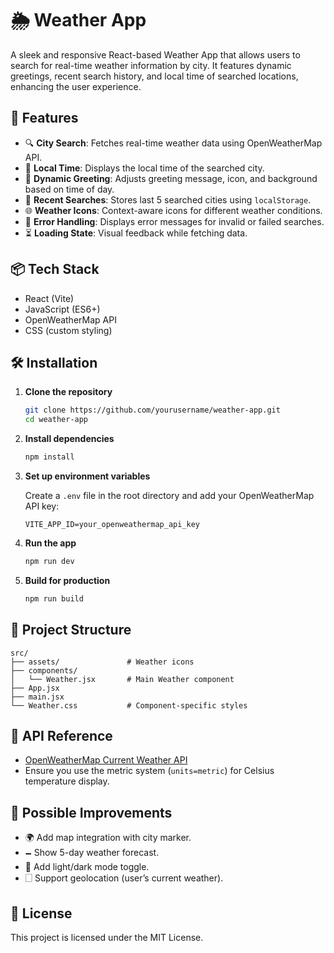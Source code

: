 # 🌦️ Weather App

A sleek and responsive React-based Weather App that allows users to search for real-time weather information by city. It features dynamic greetings, recent search history, and local time of searched locations, enhancing the user experience.

## 🚀 Features

* 🔍 **City Search**: Fetches real-time weather data using OpenWeatherMap API.
* 🥰 **Local Time**: Displays the local time of the searched city.
* 👋 **Dynamic Greeting**: Adjusts greeting message, icon, and background based on time of day.
* 📜 **Recent Searches**: Stores last 5 searched cities using `localStorage`.
* 🌐 **Weather Icons**: Context-aware icons for different weather conditions.
* 💬 **Error Handling**: Displays error messages for invalid or failed searches.
* ⏳ **Loading State**: Visual feedback while fetching data.

## 📦 Tech Stack

* React (Vite)
* JavaScript (ES6+)
* OpenWeatherMap API
* CSS (custom styling)

## 🛠️ Installation

1. **Clone the repository**

   ```bash
   git clone https://github.com/yourusername/weather-app.git
   cd weather-app
   ```

2. **Install dependencies**

   ```bash
   npm install
   ```

3. **Set up environment variables**

   Create a `.env` file in the root directory and add your OpenWeatherMap API key:

   ```
   VITE_APP_ID=your_openweathermap_api_key
   ```

4. **Run the app**

   ```bash
   npm run dev
   ```

5. **Build for production**

   ```bash
   npm run build
   ```

## 📁 Project Structure

```
src/
├── assets/               # Weather icons
├── components/
│   └── Weather.jsx       # Main Weather component
├── App.jsx
├── main.jsx
└── Weather.css           # Component-specific styles
```

## 🔑 API Reference

* [OpenWeatherMap Current Weather API](https://openweathermap.org/current)
* Ensure you use the metric system (`units=metric`) for Celsius temperature display.

## 🤩 Possible Improvements

* 🌍 Add map integration with city marker.
* 🗕️ Show 5-day weather forecast.
* 🌙 Add light/dark mode toggle.
* 🗌 Support geolocation (user’s current weather).

## 📄 License

This project is licensed under the MIT License.
